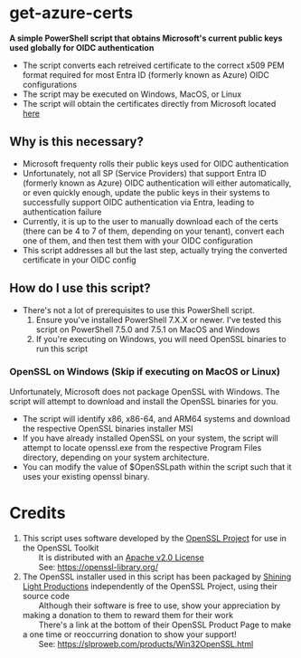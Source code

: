 # get-azure-certs
**A simple PowerShell script that obtains Microsoft's current public keys used globally for OIDC authentication**
* The script converts each retreived certificate to the correct x509 PEM format required for most Entra ID (formerly known as Azure) OIDC configurations
* The script may be executed on Windows, MacOS, or Linux
* The script will obtain the certificates directly from Microsoft located [here](https://login.microsoftonline.com/common/discovery/keys)

## Why is this necessary?
* Microsoft frequenty rolls their public keys used for OIDC authentication
* Unfortunately, not all SP (Service Providers) that support Entra ID (formerly known as Azure) OIDC authentication will either automatically, or even quickly enough, update the public keys in their systems to successfully support OIDC authentication via Entra, leading to authentication failure
* Currently, it is up to the user to manually download each of the certs (there can be 4 to 7 of them, depending on your tenant), convert each one of them, and then test them with your OIDC configuration
* This script addresses all but the last step, actually trying the converted certificate in your OIDC config

## How do I use this script?
* There's not a lot of prerequisites to use this PowerShell script.
  1. Ensure you've installed PowerShell 7.X.X or newer. I've tested this script on PowerShell 7.5.0 and 7.5.1 on MacOS and Windows
  2. If you're executing on Windows, you will need OpenSSL binaries to run this script

### OpenSSL on Windows (Skip if executing on MacOS or Linux)
Unfortunately, Microsoft does not package OpenSSL with Windows. The script will attempt to download and install the OpenSSL binaries for you.
* The script will identify x86, x86-64, and ARM64 systems and download the respective OpenSSL binaries installer MSI
* If you have already installed OpenSSL on your system, the script will attempt to locate openssl.exe from the respective Program Files directory, depending on your system architecture.
* You can modify the value of $OpenSSLpath within the script such that it uses your existing openssl binary.

# Credits
1. This script uses software developed by the [OpenSSL Project](https://openssl-library.org/) for use in the OpenSSL Toolkit\
   &emsp;&emsp;It is distributed with an [Apache v2.0 License](https://opensource.org/license/apache-2-0)\
   &emsp;&emsp;See: https://openssl-library.org/
2. The OpenSSL installer used in this script has been packaged by [Shining Light Productions](https://slproweb.com/index.html) independently of the OpenSSL Project, using their source code\
   &emsp;&emsp;Although their software is free to use, show your appreciation by making a donation to them to reward them for their work\
   &emsp;&emsp;There's a link at the bottom of their OpenSSL Product Page to make a one time or reoccurring donation to show your support!\
   &emsp;&emsp;See: https://slproweb.com/products/Win32OpenSSL.html
